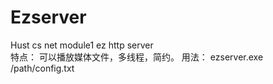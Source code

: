 # Ezserver
Hust cs net module1   ez   http server   
特点：
可以播放媒体文件，多线程，简约。
用法：
ezserver.exe /path/config.txt
